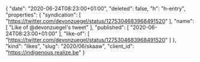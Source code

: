 {
  "date": "2020-06-24T08:23:00+01:00",
  "deleted": false,
  "h": "h-entry",
  "properties": {
    "syndication": [
      "https://twitter.com/devonzuegel/status/1275304683968491520"
    ],
    "name": [
      "Like of @devonzuegel's tweet"
    ],
    "published": [
      "2020-06-24T08:23:00+01:00"
    ],
    "like-of": [
      "https://twitter.com/devonzuegel/status/1275304683968491520"
    ]
  },
  "kind": "likes",
  "slug": "2020/06/skaaw",
  "client_id": "https://indigenous.realize.be"
}
